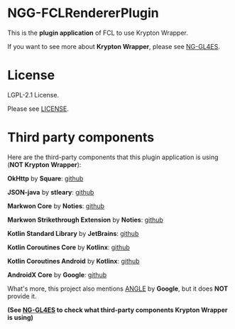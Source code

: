 NGG-FCLRendererPlugin
====

This is the **plugin application** of FCL to use Krypton Wrapper.

If you want to see more about **Krypton Wrapper**, please see [NG-GL4ES](https://github.com/BZLZHH/NG-GL4ES).


License
====

LGPL-2.1 License.

Please see [LICENSE](https://github.com/BZLZHH/NGG-FCLRendererPlugin/blob/main/LICENSE).

Third party components
====

Here are the third-party components that this plugin application is using (**NOT Krypton Wrapper**):

**OkHttp** by **Square**: [github](https://github.com/square/okhttp)

**JSON-java** by **stleary**: [github](https://github.com/stleary/JSON-java)

**Markwon Core** by **Noties**: [github](https://github.com/noties/Markwon)

**Markwon Strikethrough Extension** by **Noties**: [github](https://github.com/noties/Markwon)

**Kotlin Standard Library** by **JetBrains**: [github](https://github.com/JetBrains/kotlin)

**Kotlin Coroutines Core** by **Kotlinx**: [github](https://github.com/Kotlin/kotlinx.coroutines)

**Kotlin Coroutines Android** by **Kotlinx**: [github](https://github.com/Kotlin/kotlinx.coroutines)

**AndroidX Core** by **Google**: [github](https://github.com/androidx/androidx)

What's more, this project also mentions [ANGLE](https://github.com/google/angle) by **Google**, but it does **NOT** provide it.

**(See [NG-GL4ES](https://github.com/BZLZHH/NG-GL4ES) to check what third-party components Krypton Wrapper is using)**

